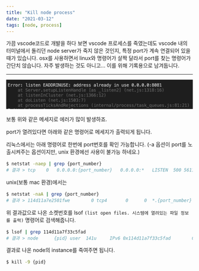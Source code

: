 ```yaml
---
title: "Kill node process"
date: "2021-03-12"
tags: [node, process]
---
```


가끔 vscode코드로 개발을 하다 보면 vscode 프로세스를 죽였는데도 vscode 내의 터미널에서 돌리던 node server가 죽지 않은 것인지, 특정 port가 계속 연결되어 있을 때가 있습니다.
osx를 사용하면서 linux와 명령어가 살짝 달라서 port를 찾는 명령어가 간단치 않습니다. 자주 발생하는 것도 아니고... 이를 위해 기록용으로 남겨둡니다.

---

![address_alreay_in_use](address_alreay_in_use.png)

보통 위와 같은 메세지로 에러가 많이 발생하죠.

port가 열려있다면 아래와 같은 명령어로 메세지가 출력되게 됩니다.

리눅스에서는 아래 명령어로 한번에 port번호를 확인 가능합니다.
(-a 옵션이 port를 노출시켜주는 옵션이지만, unix 환경에선 사용이 불가능 하네요.)

```sh
$ netstat -naep | grep {port_number}
# 결과 > tcp    0   0.0.0.0:{port_number}   0.0.0.0:*   LISTEN  500 561124  {pid}/sso_engined
```

unix(보통 mac 환경)에서는

```sh
$ netstat -naA | grep {port_number}
# 결과 > 114d11a7e2501fwe        0 tcp4       0      0  *.{port_number}  
```


위 결과값으로 나온 소켓번호를 lsof `(list open files. 시스템에 열려있는 파일 정보를 출력)` 명령어로 검색해줍니다.

```sh
$ lsof | grep 114d11a7f33c5fad
# 결과 > node      {pid} user  141u     IPv6 0x114d11a7f33c5fad        0t0                 TCP *:us-srv (LISTEN)
```

결과로 나온 node의 instance를 죽여주면 됩니다.

```sh
$ kill -9 {pid}
```
